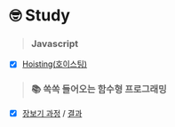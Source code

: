 # 🤓 Study

> ### Javascript

- [x] [Hoisting(호이스팅)](https://github.com/yooooujin/study/blob/main/JavaScript/Hoisting/Hoisting(%ED%98%B8%EC%9D%B4%EC%8A%A4%ED%8C%85).md)

> ### 📚 쏙쏙 들어오는 함수형 프로그래밍
- [x] [장보기 과정](https://github.com/yooooujin/study/blob/main/%F0%9F%93%9A%20%EC%8F%99%EC%8F%99%20%EB%93%A4%EC%96%B4%EC%98%A4%EB%8A%94%20%ED%95%A8%EC%88%98%ED%98%95%20%ED%94%84%EB%A1%9C%EA%B7%B8%EB%9E%98%EB%B0%8D/%EC%9E%A5%EB%B3%B4%EA%B8%B0%20%EA%B3%BC%EC%A0%95.js) / [결과](https://velog.io/@yooooujin/%EC%8F%99%EC%8F%99-%EB%93%A4%EC%96%B4%EC%98%A4%EB%8A%94-%ED%95%A8%EC%88%98%ED%98%95-%EC%BD%94%EB%94%A93)
